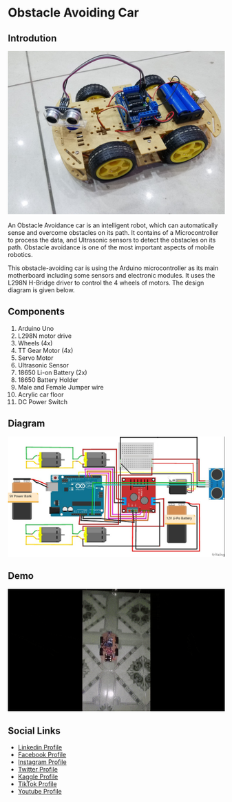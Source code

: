 # Obstacle Avoiding Car

## Introdution

![Diagram](github-readme-contents/banner.jpg)

An Obstacle Avoidance car is an intelligent robot, which can automatically sense and overcome obstacles on its path. It contains of a Microcontroller to process the data, and Ultrasonic sensors to detect the obstacles on its path. Obstacle avoidance is one of the most important aspects of mobile robotics.

This obstacle-avoiding car is using the Arduino microcontroller as its main motherboard including some sensors and electronic modules. It uses the L298N H-Bridge driver to control the 4 wheels of motors. The design diagram is given below.

## Components

1) Arduino Uno
2) L298N motor drive
3) Wheels (4x)
4) TT Gear Motor (4x)
5) Servo Motor
6) Ultrasonic Sensor
6) 18650 Li-on Battery (2x)
7) 18650 Battery Holder
8) Male and Female Jumper wire
9) Acrylic car floor
10) DC Power Switch

## Diagram

![Diagram](github-readme-contents/diagram.jpg)


## Demo

![Diagram](github-readme-contents/demo.gif)

## Social Links

* [Linkedin Profile](https://www.linkedin.com/in/gunarakulangunaretnam)
* [Facebook Profile](https://www.facebook.com/gunarakulangr.page)
* [Instagram Profile](https://www.instagram.com/gunarakulangunaretnam)
* [Twitter Profile ](https://twitter.com/gunarakulangr)
* [Kaggle Profile](https://www.kaggle.com/gunarakulangr)
* [TikTok Profile](https://www.tiktok.com/@gunarakulangunaretnam)
* [Youtube Profile](https://www.youtube.com/channel/UCMWkED5sabgVZSCKjZuRJXA)

